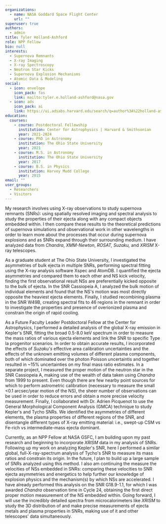 ```yaml
---
organizations:
  - name: NASA Goddard Space Flight Center
    url: ""
superuser: true
authors:
  - admin
title: Tyler Holland-Ashford
role: NPP Fellow
bio: null
interests:
  - Supernova Remnants
  - X-ray Imaging
  - X-ray Spectroscopy
  - Neutron Star Kicks
  - Supernova Explosion Mechanisms
  - Atomic Data & Modeling
social:
  - icon: envelope
    icon_pack: fas
    link: mailto:tyler.e.holland-ashford@nasa.gov
  - icon: ads
    icon_pack: ai
    link: https://ui.adsabs.harvard.edu/search/q=author%3A%22holland-ashford%22&sort=date%20desc%2C%20bibcode%20desc&p_=0
education:
  courses:
    - course: Postdoctoral Fellowship
      institution: Center for Astrophysics | Harvard & Smithsonian
      year: 2021-2024
    - course: PhD in Astronomy
      institution: The Ohio State University
      year: 2021
    - course: M.S. in Astronomy
      institution: The Ohio State University
      year: 2017
    - course: B.S. in Physics
      institution: Harvey Mudd College
      year: 2015
email: ""
user_groups:
  - Researchers
  - Visitors
---
```

My research involves using X-ray observations to study supernova remnants (SNRs): using spatially resolved imaging and spectral analysis to study the properties of their ejecta along with any compact objects embedded within. I then compare these results to the theoretical predictions of supernova simulations and observational work in other wavelengths in order to learn more about the processes that occur during supernova explosions and as SNRs expand through their surrounding medium. I have analyzed data from *Chandra*, *XMM-Newton*, *ROSAT,* *Suzaku,* and *XRISM* X-ray telescopes.

As a graduate student at The Ohio State University, I investigated the asymmetries of bulk ejecta in multiple SNRs, performing spectral fitting using the X-ray analysis software Xspec and AtomDB. I quantified the ejecta asymmetries and compared them to each other and NS kick velocity, finding the first observational result NSs are preferentially kicked opposite to the bulk of ejecta. In the SNR Cassiopeia A, I analyzed the bulk motion of individual elements and found that the NS's motion was most directly opposite the heaviest ejecta elements. Finally, I studied recombining plasma in the SNR W49B, creating spectral fits to 46 regions in the remnant in order to investigate the properties and presence of overionized plasma and constrain the origin of rapid cooling. 

As a Future Faculty Leader Postdoctoral Fellow at the Center for Astrophysics, I performed a detailed analysis of the global X-ray emission in Kepler's SNR, fitting the broad 0.5-8.0 keV spectrum in order to measure the mass ratios of various ejecta elements and link the SNR to specific Type Ia progenitor scenarios. In order to obtain accurate results, I incorporated the effects of *Suzaku's* effective area calibration uncertainties and the effects of the unknown emitting volumes of different plasma components, both of which dominated over the photon Poisson uncertaintis and together resulted in ~15% uncertainties on my final mass ratio estimates. In a separate project, I measured the proper motion of the neutron star in the SNR Cassiopeia A, making use of the wealth of data taken using *Chandra* from 1999 to present. Even though there are few nearby point sources for which to perform astrometric calibration (necessary to measure the small <0.1 arcsec/year motion of the NS), the sheer number of observations can be used in order to reduce errors and obtain a more precise velocity measurement. Finally, I collaborated with Dr. Adrien Picquenot to use the General Morphological Component Analysis (GMCA) technique to study Kepler's and Tycho SNRs. We identified the asymmetries of different elements, the plasma properties of different regions of the SNR, and disentangle different types of X-ray emitting material: i.e., swept-up CSM vs Fe-rich vs intermediate-mass ejecta dominant.

Currently, as an NPP Fellow at NASA GSFC, I am building upon my past research and beginning to incorporate *XRISM* data in my analysis of SNRs. Following up my work on analyzing Kepler's SNR, here I performed a similar global, full-X-ray-spectrum analysis of Tycho's SNR to measure its mass ratios and constrain its origin. In the future, I plan to build up a large sample of SNRs analyzed using this method. I also am continuing the measure the velocities of NSs embedded in SNRs: comparing these velocities to SNR ejecta asymmetries and energetics to help further our knowledge of explosion physics and the mechanism(s) by which NSs are accelerated. I have already performed this analysis on the SNR G18.9-1.1, for which I was awarded *Chandra* observation time in Cycle 24, obtaining the first direct proper motion measurement of the NS embedded within. Going forward, I will use the incredibly detailed spectra from microcalorimeters like *XRISM* to study the 3D distribution of and make precise measurements of ejecta metals and plasma properties in SNRs, making use of it and other telescopes' data simultaneously.

<!---I am currently working with Professor Laura Lopez on X-ray observations of supernova remnants (SNRs). Our goal is to, through spatially resolved imaging and spectral analysis, study the distribution and properties of ejecta in SNRs and learn more about the processes that occur during supernova explosions. --->


<!---I am currently working on quantifying individual elements' asymmetries in SNRs other than Cassiopeia A (for which I led a successful Chandra archival proposal to support) and measuring the mass ratios of Fe-group elements in MW and LMC Type Ia SNRs. The former project will build on my previous analysis of asymmetries in SNR ejecta, and the latter will be used to place constraints on Type Ia SNe progenitors through comparison to the results of 3D SNe simulations. --->

